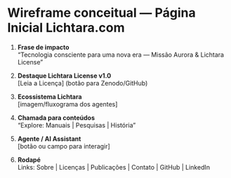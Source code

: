 # Wireframe conceitual — Página Inicial Lichtara.com

1. **Frase de impacto**  
   “Tecnologia consciente para uma nova era — Missão Aurora & Lichtara License”

2. **Destaque Lichtara License v1.0**  
   [Leia a Licença] (botão para Zenodo/GitHub)

3. **Ecossistema Lichtara**  
   [imagem/fluxograma dos agentes]

4. **Chamada para conteúdos**  
   “Explore: Manuais | Pesquisas | História”

5. **Agente / AI Assistant**  
   [botão ou campo para interagir]

6. **Rodapé**  
   Links: Sobre | Licenças | Publicações | Contato | GitHub | LinkedIn